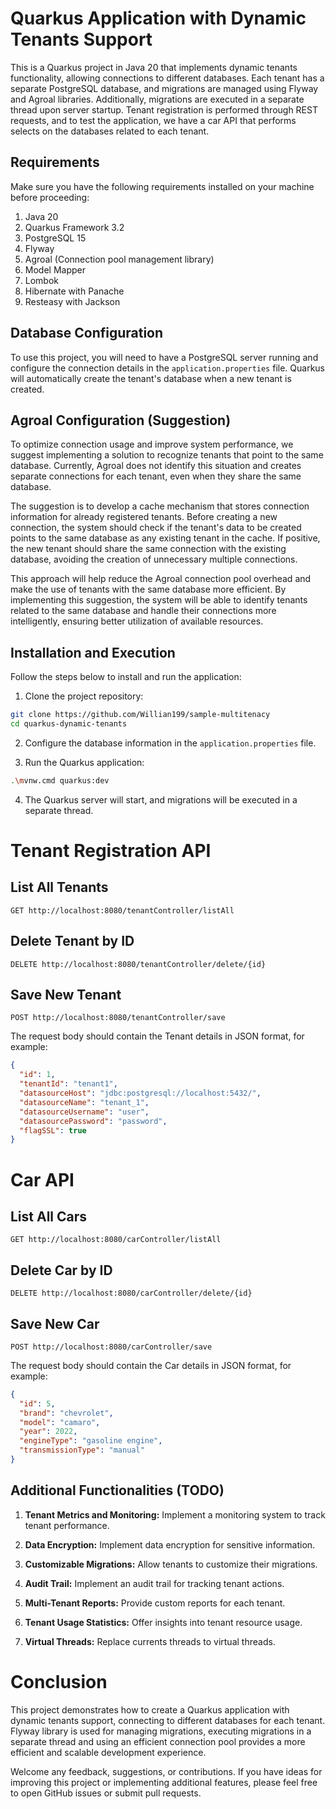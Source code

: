 # Quarkus Application with Dynamic Tenants Support

This is a Quarkus project in Java 20 that implements dynamic tenants functionality, allowing connections to different databases. Each tenant has a separate PostgreSQL database, and migrations are managed using Flyway and Agroal libraries. Additionally, migrations are executed in a separate thread upon server startup. Tenant registration is performed through REST requests, and to test the application, we have a car API that performs selects on the databases related to each tenant.

## Requirements

Make sure you have the following requirements installed on your machine before proceeding:

1. Java 20
2. Quarkus Framework 3.2
3. PostgreSQL 15
4. Flyway
5. Agroal (Connection pool management library)
6. Model Mapper
7. Lombok
8. Hibernate with Panache
9. Resteasy with Jackson

## Database Configuration

To use this project, you will need to have a PostgreSQL server running and configure the connection details in the `application.properties` file. Quarkus will automatically create the tenant's database when a new tenant is created.

## Agroal Configuration (Suggestion)

To optimize connection usage and improve system performance, we suggest implementing a solution to recognize tenants that point to the same database. Currently, Agroal does not identify this situation and creates separate connections for each tenant, even when they share the same database.

The suggestion is to develop a cache mechanism that stores connection information for already registered tenants. Before creating a new connection, the system should check if the tenant's data to be created points to the same database as any existing tenant in the cache. If positive, the new tenant should share the same connection with the existing database, avoiding the creation of unnecessary multiple connections.

This approach will help reduce the Agroal connection pool overhead and make the use of tenants with the same database more efficient. By implementing this suggestion, the system will be able to identify tenants related to the same database and handle their connections more intelligently, ensuring better utilization of available resources.

## Installation and Execution

Follow the steps below to install and run the application:

1. Clone the project repository:

```bash
git clone https://github.com/Willian199/sample-multitenacy
cd quarkus-dynamic-tenants
```

2. Configure the database information in the `application.properties` file.

3. Run the Quarkus application:

```bash
.\mvnw.cmd quarkus:dev 
```

4. The Quarkus server will start, and migrations will be executed in a separate thread.

# Tenant Registration API

## List All Tenants

```
GET http://localhost:8080/tenantController/listAll
```

## Delete Tenant by ID

```
DELETE http://localhost:8080/tenantController/delete/{id}
```

## Save New Tenant

```
POST http://localhost:8080/tenantController/save
```

The request body should contain the Tenant details in JSON format, for example:

```json
{
  "id": 1,
  "tenantId": "tenant1",
  "datasourceHost": "jdbc:postgresql://localhost:5432/",
  "datasourceName": "tenant_1",
  "datasourceUsername": "user",
  "datasourcePassword": "password",
  "flagSSL": true
}
```

# Car API

## List All Cars

```
GET http://localhost:8080/carController/listAll
```

## Delete Car by ID

```
DELETE http://localhost:8080/carController/delete/{id}
```

## Save New Car

```
POST http://localhost:8080/carController/save
```

The request body should contain the Car details in JSON format, for example:

```json
{
  "id": 5,
  "brand": "chevrolet",
  "model": "camaro",
  "year": 2022,
  "engineType": "gasoline engine",
  "transmissionType": "manual"
}
```

## Additional Functionalities (TODO)

1. **Tenant Metrics and Monitoring:** Implement a monitoring system to track tenant performance.

2. **Data Encryption:** Implement data encryption for sensitive information.

3. **Customizable Migrations:** Allow tenants to customize their migrations.

4. **Audit Trail:** Implement an audit trail for tracking tenant actions.

5. **Multi-Tenant Reports:** Provide custom reports for each tenant.

6. **Tenant Usage Statistics:** Offer insights into tenant resource usage.
   
7. **Virtual Threads:** Replace currents threads to virtual threads.


# Conclusion
This project demonstrates how to create a Quarkus application with dynamic tenants support, connecting to different databases for each tenant. Flyway library is used for managing migrations, executing migrations in a separate thread and using an efficient connection pool provides a more efficient and scalable development experience.

Welcome any feedback, suggestions, or contributions. If you have ideas for improving this project or implementing additional features, please feel free to open GitHub issues or submit pull requests.
